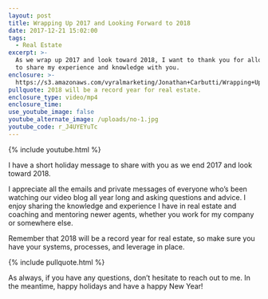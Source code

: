 ```yaml
---
layout: post
title: Wrapping Up 2017 and Looking Forward to 2018
date: 2017-12-21 15:02:00
tags:
  - Real Estate
excerpt: >-
  As we wrap up 2017 and look toward 2018, I want to thank you for allowing me
  to share my experience and knowledge with you.
enclosure: >-
  https://s3.amazonaws.com/vyralmarketing/Jonathan+Carbutti/Wrapping+Up+2017+and+Looking+Forward+to+2018.mp4
pullquote: 2018 will be a record year for real estate.
enclosure_type: video/mp4
enclosure_time:
use_youtube_image: false
youtube_alternate_image: /uploads/no-1.jpg
youtube_code: r_J4UYEYuTc
---
```



{% include youtube.html %}

I have a short holiday message to share with you as we end 2017 and look toward 2018.

I appreciate all the emails and private messages of everyone who’s been watching our video blog all year long and asking questions and advice. I enjoy sharing the knowledge and experience I have in real estate and coaching and mentoring newer agents, whether you work for my company or somewhere else.

Remember that 2018 will be a record year for real estate, so make sure you have your systems, processes, and leverage in place.

{% include pullquote.html %}

As always, if you have any questions, don’t hesitate to reach out to me. In the meantime, happy holidays and have a happy New Year!